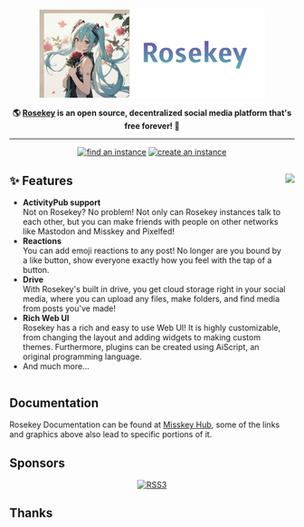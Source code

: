 <div align="center">
<a href="https://misskey-hub.net">
	<img src="./packages/backend/assets/rosekey.png" alt="Rosekey logo" width="400"/>
</a>

**🌎 **[Rosekey](https://misskey-hub.net/)** is an open source, decentralized social media platform that's free forever! 🚀**

---

<a href="https://misskey-hub.net/servers/">
		<img src="https://custom-icon-badges.herokuapp.com/badge/find_an-instance-acea31?logoColor=acea31&style=for-the-badge&logo=misskey&labelColor=363B40" alt="find an instance"/></a>

<a href="https://misskey-hub.net/docs/for-admin/install/guides/">
		<img src="https://custom-icon-badges.herokuapp.com/badge/create_an-instance-FBD53C?logoColor=FBD53C&style=for-the-badge&logo=server&labelColor=363B40" alt="create an instance"/></a>
</div>

<div>

<a href="https://xn--931a.moe/"><img src="https://github.com/kokonect-link/cherrypick/blob/develop/assets/ai.png?raw=true" align="right" height="320px"/></a>

## ✨ Features
- **ActivityPub support**\
Not on Rosekey? No problem! Not only can Rosekey instances talk to each other, but you can make friends with people on other networks like Mastodon and Misskey and Pixelfed!
- **Reactions**\
You can add emoji reactions to any post! No longer are you bound by a like button, show everyone exactly how you feel with the tap of a button.
- **Drive**\
With Rosekey's built in drive, you get cloud storage right in your social media, where you can upload any files, make folders, and find media from posts you've made!
- **Rich Web UI**\
	Rosekey has a rich and easy to use Web UI!
	It is highly customizable, from changing the layout and adding widgets to making custom themes.
	Furthermore, plugins can be created using AiScript, an original programming language.
- And much more...

</div>

<div style="clear: both;"></div>

## Documentation

Rosekey Documentation can be found at [Misskey Hub](https://misskey-hub.net/docs/), some of the links and graphics above also lead to specific portions of it.

## Sponsors

<div align="center">
	<a class="rss3" title="RSS3" href="https://rss3.io/" target="_blank"><img src="https://rss3.mypinata.cloud/ipfs/QmUG6H3Z7D5P511shn7sB4CPmpjH5uZWu4m5mWX7U3Gqbu" alt="RSS3" height="60"></a>
</div>

## Thanks

